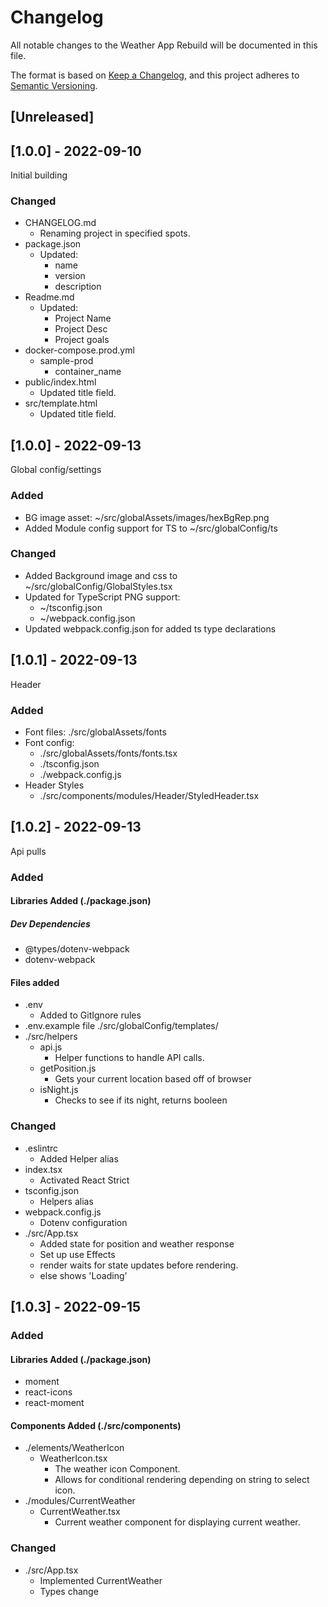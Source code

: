 # Changelog
All notable changes to the Weather App Rebuild will be documented in this file.

The format is based on [Keep a Changelog](https://keepachangelog.com/en/1.0.0/),
and this project adheres to [Semantic Versioning](https://semver.org/spec/v2.0.0.html).

## [Unreleased]

## [1.0.0] - 2022-09-10
Initial building

### Changed
- CHANGELOG.md
  - Renaming project in specified spots.
- package.json
  - Updated:
    - name
    - version
    - description
- Readme.md
  - Updated:
    - Project Name
    - Project Desc
    - Project goals
- docker-compose.prod.yml
  - sample-prod
    - container_name
- public/index.html
  - Updated title field.
- src/template.html
  - Updated title field.


## [1.0.0] - 2022-09-13
Global config/settings

### Added
- BG image asset: ~/src/globalAssets/images/hexBgRep.png
- Added Module config support for TS to ~/src/globalConfig/ts

### Changed
- Added Background image and css to ~/src/globalConfig/GlobalStyles.tsx
- Updated for TypeScript PNG support:
  - ~/tsconfig.json
  - ~/webpack.config.json
- Updated webpack.config.json for added ts type declarations

## [1.0.1] - 2022-09-13
Header

### Added
- Font files: ./src/globalAssets/fonts
- Font config:
  - ./src/globalAssets/fonts/fonts.tsx
  - ./tsconfig.json
  - ./webpack.config.js
- Header Styles
  - ./src/components/modules/Header/StyledHeader.tsx

## [1.0.2] - 2022-09-13
Api pulls

### Added
#### Libraries Added (./package.json)
##### Dev Dependencies
- @types/dotenv-webpack
- dotenv-webpack

#### Files added
- .env
  - Added to GitIgnore rules
- .env.example file ./src/globalConfig/templates/
- ./src/helpers
  - api.js
    - Helper functions to handle API calls.
  - getPosition.js
    - Gets your current location based off of browser
  - isNight.js
    - Checks to see if its night, returns booleen

### Changed
- .eslintrc
  - Added Helper alias
- index.tsx
  - Activated React Strict
- tsconfig.json
  - Helpers alias
- webpack.config.js
  - Dotenv configuration
- ./src/App.tsx
  - Added state for position and weather response
  - Set up use Effects
  - render waits for state updates before rendering.
  - else shows 'Loading'

## [1.0.3] - 2022-09-15

### Added
#### Libraries Added (./package.json)
- moment
- react-icons
- react-moment

#### Components Added (./src/components)
- ./elements/WeatherIcon
  - WeatherIcon.tsx
    - The weather icon Component.
    - Allows for conditional rendering depending on string to select icon.
- ./modules/CurrentWeather
  - CurrentWeather.tsx
    - Current weather component for displaying current weather.

### Changed
- ./src/App.tsx
  - Implemented CurrentWeather
  - Types change
